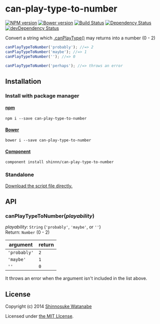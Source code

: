 # can-play-type-to-number

[![NPM version](https://badge.fury.io/js/can-play-type-to-number.svg)](http://badge.fury.io/js/can-play-type-to-number)
[![Bower version](https://badge.fury.io/bo/can-play-type-to-number.svg)](http://badge.fury.io/bo/can-play-type-to-number)
[![Build Status](https://travis-ci.org/shinnn/can-play-type-to-number.svg?branch=master)](https://travis-ci.org/shinnn/can-play-type-to-number)
[![Dependency Status](https://david-dm.org/shinnn/can-play-type-to-number.svg)](https://david-dm.org/shinnn/can-play-type-to-number)
[![devDependency Status](https://david-dm.org/shinnn/can-play-type-to-number/dev-status.svg)](https://david-dm.org/shinnn/can-play-type-to-number#info=devDependencies)

Convert a string which [.canPlayType()](http://msdn.microsoft.com/library/ie/ff975191) may returns into a number (0 - 2)

```javascript
canPlayTypeToNumber('probably'); //=> 2
canPlayTypeToNumber('maybe'); //=> 1
canPlayTypeToNumber(''); //=> 0

canPlayTypeToNumber('perhaps'); //=> throws an error
```

## Installation

### Install with package manager

#### [npm](https://www.npmjs.org/)

```
npm i --save can-play-type-to-number
```

#### [Bower](http://bower.io/)

```
bower i --save can-play-type-to-number
```

#### [Component](http://component.io/)

```
component install shinnn/can-play-type-to-number
```

### Standalone

[Download the script file directly.](https://raw.githubusercontent.com/shinnn/can-play-type-to-number/master/dist/can-play-type-to-number.js "view raw")

## API

### canPlayTypeToNumber(*playability*)

*playability*: `String` (`'probably'`, `'maybe'`, or `''`)  
Return: `Number` (0 - 2)

| argument     | return |
| ------------ | ------ |
| `'probably'` | `2`    |
| `'maybe'`    | `1`    |
| `''`         | `0`    |

It throws an error when the argument isn't included in the list above.

## License

Copyright (c) 2014 [Shinnosuke Watanabe](https://github.com/shinnn)

Licensed under [the MIT LIcense](./LICENSE).
